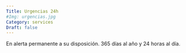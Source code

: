```yaml
---
Title: Urgencias 24h
#Img: urgencias.jpg
Category: services
Draft: false
---
```


En alerta permanente a su disposición. 365 días al año y 24 horas al día.
